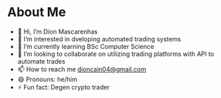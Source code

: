 # About Me

- 👋 Hi, I’m Dion Mascarenhas
- 👀 I’m interested in dveloping automated trading systems
- 🌱 I’m currently learning BSc Computer Science
- 💞️ I’m looking to collaborate on utilizing trading platforms with API to automate trades
- 📫 How to reach me dioncain04@gmail.com
- 😄 Pronouns: he/him
- ⚡ Fun fact: Degen crypto trader

